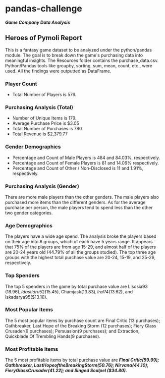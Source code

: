 # pandas-challenge
    
***Game Company Data Analysis***

## Heroes of Pymoli Report

This is a fantasy game dataset to be analyzed under the python/pandas module. The goal is to break down the game's purchasing data into meaningful insights. The Resources folder contains the purchase_data.csv. Python/Pandas tools like groupby, sorting, sum, mean, count, etc., were used. All the findings were outputted as DataFrame.

### Player Count

* Total Number of Players is 576.

### Purchasing Analysis (Total)

* Number of Unique Items is 179.
* Average Purchase Price is $3.05
* Total Number of Purchases is 780
* Total Revenue is $2,379.77

### Gender Demographics

* Percentage and Count of Male Players is 484 and 84.03%, respectively.
* Percentage and Count of Female Players is 81 and 14.06% respectively.
* Percentage and Count of Other / Non-Disclosed is 11 and 1.91%, respectively.

### Purchasing Analysis (Gender)

There are more male players than the other genders. The male players also purchased more items than the different genders. As for the average purchase per person, the male players tend to spend less than the other two gender categories.

### Age Demographics

The players have a wide age spend. The analysis broke the players based on their age into 8 groups, which of each have 5 years range. It appears that 75% of the players are from age 15-29, and almost half of the players are 20-24 years old (44.79% of all the groups studied). The top three age groups with the highest total purchase value are 20-24, 15-19, and 25-29, respectively.

### Top Spenders

The top 5 spenders in the game by total purchase value are Lisosia93 ($18.96), Idastidru52 ($15.45), Chamjask($13.83), Iral74($13.62), and Iskadarya95($13.10).

### Most Popular Items

The 5 most popular items by purchase count are Final Critic (13 purchases); Oathbreaker, Last Hope of the Breaking Storm (12 purchases); Fiery Glass Crusader(9 purchases); Persuasion(9 purchases); and Extraction, Quickblade Of Trembling Hands(9 purchases). 

### Most Profitable Items

The 5 most profitable items by total purchase value are ***Final Critic($59.99); Oathbreaker, Last Hope of the Breaking Storm ($50.76); Nirvana($44.10); Fiery Glass Crusader ($41.22); and Singed Scalpel ($34.80).***
